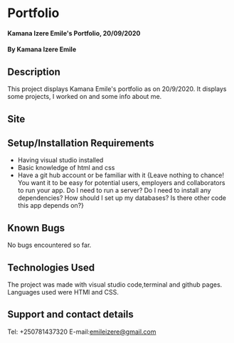 # Portfolio
#### Kamana Izere Emile's Portfolio, 20/09/2020
#### By **Kamana Izere Emile**
## Description
This project displays Kamana Emile's portfolio as on 20/9/2020. It displays some projects, I worked on and some info about me.
## Site
[link to the portfolio]: http://www.reddit.com
## Setup/Installation Requirements
* Having visual studio installed
* Basic knowledge of html and css
* Have a git hub account or be familiar with it
{Leave nothing to chance! You want it to be easy for potential users, employers and collaborators to run your app. Do I need to run a server? Do I need to install any dependencies? How should I set up my databases? Is there other code this app depends on?}
## Known Bugs
No bugs encountered so far. 
## Technologies Used
The project was made with visual studio code,terminal and github pages. Languages used were HTMl and CSS. 
## Support and contact details
Tel: +250781437320 E-mail:emileizere@gmail.com
